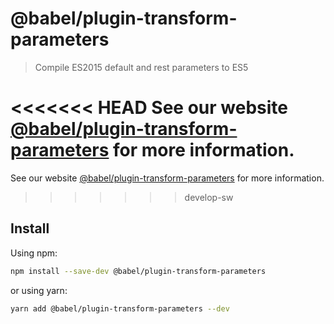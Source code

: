 # @babel/plugin-transform-parameters

> Compile ES2015 default and rest parameters to ES5

<<<<<<< HEAD
See our website [@babel/plugin-transform-parameters](https://babeljs.io/docs/en/next/babel-plugin-transform-parameters.html) for more information.
=======
See our website [@babel/plugin-transform-parameters](https://babeljs.io/docs/babel-plugin-transform-parameters) for more information.
>>>>>>> develop-sw

## Install

Using npm:

```sh
npm install --save-dev @babel/plugin-transform-parameters
```

or using yarn:

```sh
yarn add @babel/plugin-transform-parameters --dev
```
